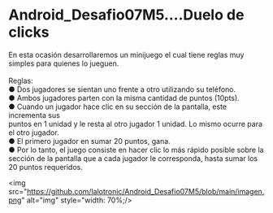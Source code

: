 # Android_Desafio07M5....Duelo de clicks

En esta ocasión desarrollaremos un minijuego el cual tiene reglas muy simples para quienes
lo jueguen.<br><br>
Reglas:<br>
● Dos jugadores se sientan uno frente a otro utilizando su teléfono.<br>
● Ambos jugadores parten con la misma cantidad de puntos (10pts).<br>
● Cuando un jugador hace clic en su sección de la pantalla, este incrementa sus<br>
puntos en 1 unidad y le resta al otro jugador 1 unidad. Lo mismo ocurre para el otro
jugador.<br>
● El primero jugador en sumar 20 puntos, gana.<br>
● Por lo tanto, el juego consiste en hacer clic lo más rápido posible sobre la sección de
la pantalla que a cada jugador le corresponda, hasta sumar los 20 puntos requeridos.<br>

<img src="https://github.com/lalotronic/Android_Desafio07M5/blob/main/imagen.png" alt="img" style="width: 70%;/>


